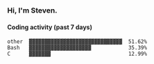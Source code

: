 ### Hi, I'm Steven.

#### Coding activity (past 7 days)
```
other  ▓▓▓▓▓▓▓▓▓▓▓▓▓▓▓▓▓▓▓▓▓▓▓▓▓▓▓▓▓▓  51.62%
Bash   ▓▓▓▓▓▓▓▓▓▓▓▓▓▓▓▓▓▓▓▓            35.39%
C      ▓▓▓▓▓▓▓                         12.99%
```

